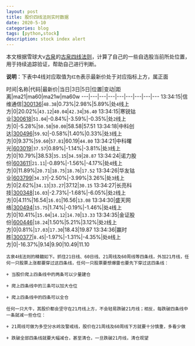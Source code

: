 ```yaml
---
layout: post
title: 股价四线法则实时数据
date: 2020-5-10
categories: blog
tags: [python,stock]
description: stock index alert
---
```



本文根据雪球大v[古泉](https://xueqiu.com/u/7148646888)的[古泉四线法则](https://xueqiu.com/7148646888/130498192)，计算了自己的一些自选股当前所处位置，用于持续追踪验证，帮助自己进行判断。

**说明**：下表中4线对应取值为`红色`表示最新价处于对应指标上方，属正面

时间|名称|代码|最新价|当日|3日|5日|位置|变动|距离|ma21|ma60|ma21w|ma60w
---|---|---|---|---|---|---|---|---
13:34:15|信维通信|[300136](https://xueqiu.com/S/SZ300136)|`48.38`|0.73%|2.98%|5.89%|处`4`线上方|0|20.02%|`43.12`|`40.04`|`42.34`|`36.40`
13:34:15|寒锐钴业|[300618](https://xueqiu.com/S/SZ300618)|`51.04`|-0.84%|-3.59%|-0.35%|处`2`线上方|0|-5.28%|`50.58`|`50.00`|58.58|57.51
13:34:18|中科创达|[300496](https://xueqiu.com/S/SZ300496)|`59.92`|-0.58%|1.40%|0.33%|处`3`线上方|0|9.37%|`59.60`|`57.81`|60.19|`44.80`
13:34:21|中科曙光|[603019](https://xueqiu.com/S/SH603019)|`37.57`|0.89%|-1.14%|-3.81%|处`3`线上方|0|10.79%|38.53|`35.15`|`34.59`|`28.87`
13:34:24|诺力股份|[603611](https://xueqiu.com/S/SH603611)|`21.11`|-0.89%|-1.56%|-4.17%|处`4`线上方|0|11.89%|`20.71`|`18.75`|`18.76`|`17.52`
13:34:26|华友钴业|[603799](https://xueqiu.com/S/SH603799)|`34.37`|-2.50%|-3.99%|3.26%|处`3`线上方|0|2.62%|`34.13`|`33.27`|37.12|`30.15`
13:34:27|长亮科技|[300348](https://xueqiu.com/S/SZ300348)|`16.03`|-2.73%|-1.68%|-6.05%|处`2`线上方|0|4.11%|16.54|`16.01`|16.56|`13.08`
13:34:30|盛天网络|[300494](https://xueqiu.com/S/SZ300494)|`15.75`|1.74%|-0.19%|-1.46%|处`4`线上方|0|10.41%|`15.04`|`14.12`|`14.70`|`13.33`
13:34:35|金证股份|[600446](https://xueqiu.com/S/SH600446)|`18.24`|1.50%|5.21%|3.12%|处`2`线上方|0|0.81%|`17.03`|`17.30`|18.43|19.87
13:34:36|赢时胜|[300377](https://xueqiu.com/S/SZ300377)|`8.45`|-1.97%|-1.31%|-4.35%|处`0`线上方|0|-16.37%|9.14|9.90|10.49|11.10

```
古泉4线法则的精髓如下。抓住21日线、60日线、21周线及60周线等四条线，外加21月线，任何一只股票上涨都要穿过这四条线，任何一只股票要想爆雷也要先下穿过这四条线：

+ 当股价爬上四条线中的两条可以少量建仓

+ 爬上四条线中的三条可以加大仓位

+ 爬上四条线中的四条可以全仓

任何一只大牛，其股价都会坚守在21月线上方，不会轻易跌破21月线；相反，每跌破四条线中一条就减一些仓位：

+ 21周线可做为多空分水岭及警戒线，股价在21周线及60周线下方就要十分慎重，多看少做

+ 跌破全部四条线就要大幅减仓，甚至清仓，一旦跌破21月线，清仓观望
```